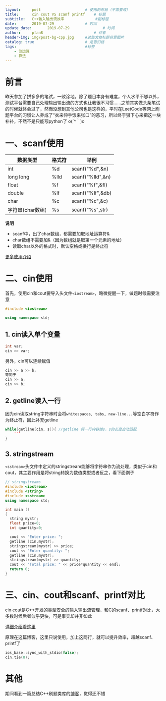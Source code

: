 ```yaml
---
layout:     post   				    # 使用的布局（不需要改）
title:      cin cout VS scanf printf	# 标题 
subtitle:   C++输入输出流效率				#副标题
date:       2019-07-29   			# 时间
update_date:       2019-07-29   			# 时间
author:     pfan8 						# 作者
header-img: img/post-bg-cpp.jpg 	#这篇文章标题背景图片
catalog: true 						# 是否归档
tags:								#标签
    - 位运算
    - 算法
---
```


# 前言
昨天参加了拼多多的笔试，一败涂地。除了题目本身有难度，个人水平不够以外，测试平台需要自己处理输出输出流的方式也让我很不习惯……之前其实做头条笔试的时候就体会过了，然而没想到其他公司也是这样的，平时在LeetCode等网上刷题平台的习惯让人养成了“衣来伸手饭来张口”的恶习，所以终于狠下心来把这一块补补，不然不是只能写python了  o(´^｀)o
# 一、scanf使用

| 数据类型         | 格式符 | 举例             |
| ---------------- | ------ | ---------------- |
| int              | %d     | scanf("%d",&n)   |
| long long        | %lld   | scanf("%lld",&n) |
| float            | %f     | scanf("%f",&fl)  |
| double           | %lf    | scanf("%lf",&db) |
| char             | %c     | scanf("%c",&c)   |
| 字符串(char数组) | %s     | scanf("%s",str)  |

**说明**

+ scanf中，出了char数组，都需要加取地址运算符&
+ char数组不需要加&（因为数组就是取第一个元素的地址）
+ 读取char以外的格式时，默认空格或换行是终止符

[更多使用介绍](https://blog.csdn.net/gaoyu1253401563/article/details/90693365)

# 二、cin使用
首先，使用cin和cout要导入头文件`<iostream>`，略微提醒一下，做题时候需要注意
```c++
#include <iostream>

using namespace std;
```

## 1. cin读入单个变量

```c++
int var;
cin >> var;
```

另外，cin可以连续赋值

```c++
cin >> a >> b;
等同于
cin >> a;
cin >> b;
```
## 2. getline读入一行

因为cin读取string字符串时会将`whitespaces, tabs, new-line...`等空白字符作为终止符，因此补充getline

```c++
while(getline(cin, s)){ //getline 将一行内容给s，s的长度自动适配
    ```
}
```

## 3. stringstream

`<sstream>`头文件中定义的stringstream能够将字符串作为流处理，类似于cin和cout，其主要作用是将string转换为数值类型或者反之，看下面例子

```c++
// stringstreams
#include <iostream>
#include <string>
#include <sstream>
using namespace std;

int main ()
{
  string mystr;
  float price=0;
  int quantity=0;

  cout << "Enter price: ";
  getline (cin,mystr);
  stringstream(mystr) >> price;
  cout << "Enter quantity: ";
  getline (cin,mystr);
  stringstream(mystr) >> quantity;
  cout << "Total price: " << price*quantity << endl;
  return 0;
}
```


# 三、cin、cout和scanf、printf对比

cin cout是C++开发的类型安全的输入输出流管理，和C的scanf、printf对比，大多数时候后者似乎更快，可是事实却并非如此

[详细介绍看这里](https://blog.csdn.net/YinJianxiang/article/details/76436089)

原理在这篇博客，这里只说使用，加上这两行，就可以提升效率，超越scanf、printf了

```c++
ios_base::sync_with_stdio(false);
cin.tie(0);
```

# 其他
期间看到一篇总结C++刷题类库的[博客](http://www.voidcn.com/article/p-sypfybhx-bpr.html)，觉得还不错